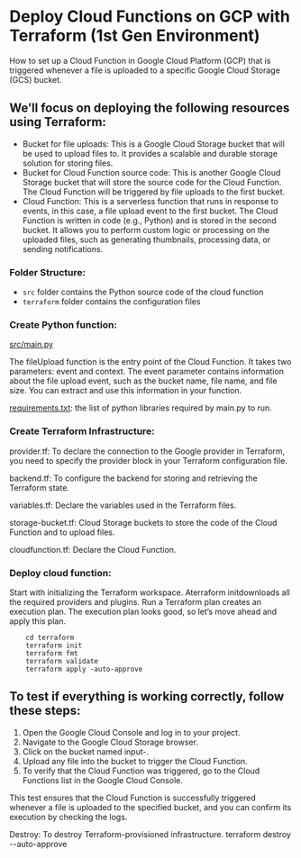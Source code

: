 # Deploy Cloud Functions on GCP with Terraform (1st Gen Environment)
How to set up a Cloud Function in Google Cloud Platform (GCP) that is triggered whenever a file is uploaded to a specific Google Cloud Storage (GCS) bucket.

## We’ll focus on deploying the following resources using Terraform:

* Bucket for file uploads: This is a Google Cloud Storage bucket that will be used to upload files to. It provides a scalable and durable storage solution for storing files.
* Bucket for Cloud Function source code: This is another Google Cloud Storage bucket that will store the source code for the Cloud Function. The Cloud Function will be triggered by file uploads to the first bucket.
* Cloud Function: This is a serverless function that runs in response to events, in this case, a file upload event to the first bucket. The Cloud Function is written in code (e.g., Python) and is stored in the second bucket. It allows you to perform custom logic or processing on the uploaded files, such as generating thumbnails, processing data, or sending notifications.

### Folder Structure:
* `src` folder contains the Python source code of the cloud function
* `terraform` folder contains the configuration files

### Create Python function:
[src/main.py](/GCP/CloudFunctions/CF_Gen1_TF/src/main.py)

The fileUpload function is the entry point of the Cloud Function. It takes two parameters: event and context. The event parameter contains information about the file upload event, such as the bucket name, file name, and file size. You can extract and use this information in your function.

[requirements.txt](): the list of python libraries required by main.py to run.

### Create Terraform Infrastructure:
provider.tf: To declare the connection to the Google provider in Terraform, you need to specify the provider block in your Terraform configuration file.

backend.tf: To configure the backend for storing and retrieving the Terraform state.

variables.tf: Declare the variables used in the Terraform files.

storage-bucket.tf: Cloud Storage buckets to store the code of the Cloud Function and to upload files.

cloudfunction.tf: Declare the Cloud Function.

### Deploy cloud function:
Start with initializing the Terraform workspace. Aterraform initdownloads all the required providers and plugins. Run a Terraform plan creates an execution plan. The execution plan looks good, so let’s move ahead and apply this plan.

        cd terraform
        terraform init
        terraform fmt
        terraform validate
        terraform apply -auto-approve


## To test if everything is working correctly, follow these steps:
1. Open the Google Cloud Console and log in to your project.
2. Navigate to the Google Cloud Storage browser.
3. Click on the bucket named input-<YOUR-PROJECT-ID>.
4. Upload any file into the bucket to trigger the Cloud Function.
5. To verify that the Cloud Function was triggered, go to the Cloud Functions list in the Google Cloud Console.

This test ensures that the Cloud Function is successfully triggered whenever a file is uploaded to the specified bucket, and you can confirm its execution by checking the logs.

Destroy: To destroy Terraform-provisioned infrastructure.
        terraform destroy --auto-approve

